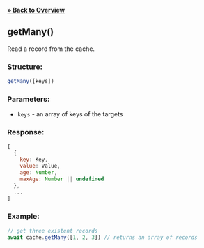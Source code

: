 [**» Back to Overview**](https://github.com/azurydev/cachu#features)

## getMany()

Read a record from the cache.

### Structure:

```js
getMany([keys])
```

### Parameters:

- `keys` - an array of keys of the targets

### Response:

```js
[
  {
    key: Key,
    value: Value,
    age: Number,
    maxAge: Number || undefined
  },
  ...
]
```

### Example:

```js
// get three existent records
await cache.getMany([1, 2, 3]) // returns an array of records
```